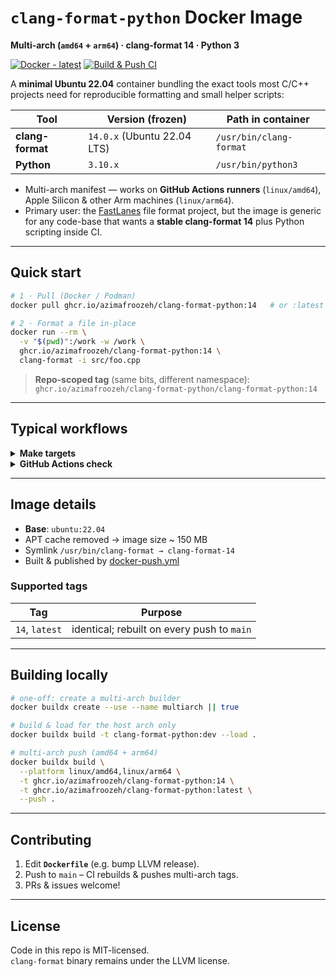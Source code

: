 # `clang-format-python` Docker Image
**Multi-arch (`amd64` + `arm64`) · clang-format 14 · Python 3**

[![Docker - latest](https://img.shields.io/badge/ghcr.io%2Fazimafroozeh-clang--format--python-0A7ACA?logo=docker&label=latest)](https://github.com/users/azimafroozeh/packages/container/package/clang-format-python)
[![Build & Push CI](https://github.com/azimafroozeh/clang-format-python/actions/workflows/docker-push.yml/badge.svg)](https://github.com/azimafroozeh/clang-format-python/actions)

A **minimal Ubuntu 22.04** container bundling the exact tools most C/C++ projects need for
reproducible formatting and small helper scripts:

| Tool            | Version (frozen)          | Path in container            |
|-----------------|---------------------------|------------------------------|
| **clang-format**| `14.0.x` (Ubuntu 22.04 LTS) | `/usr/bin/clang-format`      |
| **Python**      | `3.10.x`                  | `/usr/bin/python3`           |

* Multi-arch manifest — works on **GitHub Actions runners** (`linux/amd64`),  
  Apple Silicon & other Arm machines (`linux/arm64`).
* Primary user: the [FastLanes](https://github.com/cwida/FastLanes) file format
  project, but the image is generic for any code-base that wants a **stable clang-format 14**
  plus Python scripting inside CI.

---

## Quick start

```bash
# 1 · Pull (Docker / Podman)
docker pull ghcr.io/azimafroozeh/clang-format-python:14   # or :latest

# 2 · Format a file in-place
docker run --rm \
  -v "$(pwd)":/work -w /work \
  ghcr.io/azimafroozeh/clang-format-python:14 \
  clang-format -i src/foo.cpp
```

> **Repo-scoped tag** (same bits, different namespace):  
> `ghcr.io/azimafroozeh/clang-format-python/clang-format-python:14`

---

## Typical workflows

<details>
<summary><strong>Make targets</strong></summary>

```makefile
IMAGE = ghcr.io/azimafroozeh/clang-format-python:14

format:
	docker run --rm -v "$(PWD)":/code -w /code $(IMAGE) bash -c "\
	  python3 scripts/run-clang-format.py -r include src -i"

format-check:
	docker run --rm -v "$(PWD)":/code -w /code $(IMAGE) bash -c "\
	  python3 scripts/run-clang-format.py -r include src"
```
</details>

<details>
<summary><strong>GitHub Actions check</strong></summary>

```yaml
jobs:
  clang-format:
    runs-on: ubuntu-latest
    steps:
      - uses: actions/checkout@v4
      - name: Run clang-format check
        run: |
          docker run --rm -v "$PWD":/repo -w /repo \
            ghcr.io/azimafroozeh/clang-format-python:14 \
            python3 scripts/run-clang-format.py -r include src
```
</details>

---

## Image details

* **Base**: `ubuntu:22.04`
* APT cache removed → image size ~ 150 MB
* Symlink `/usr/bin/clang-format → clang-format-14`
* Built & published by [docker-push.yml](.github/workflows/docker-push.yml)

### Supported tags

| Tag | Purpose |
|-----|---------|
| `14`, `latest` | identical; rebuilt on every push to `main` |

---

## Building locally

```bash
# one-off: create a multi-arch builder
docker buildx create --use --name multiarch || true

# build & load for the host arch only
docker buildx build -t clang-format-python:dev --load .

# multi-arch push (amd64 + arm64)
docker buildx build \
  --platform linux/amd64,linux/arm64 \
  -t ghcr.io/azimafroozeh/clang-format-python:14 \
  -t ghcr.io/azimafroozeh/clang-format-python:latest \
  --push .
```

---

## Contributing

1. Edit **`Dockerfile`** (e.g. bump LLVM release).  
2. Push to `main` – CI rebuilds & pushes multi-arch tags.  
3. PRs & issues welcome!

---

## License

Code in this repo is MIT-licensed.  
`clang-format` binary remains under the LLVM license.


